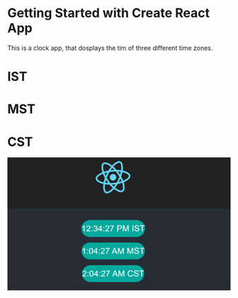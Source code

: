 # Getting Started with Create React App
This is a clock app, that dosplays the tim of three different time zones.
# IST
# MST
# CST
![Clock-Image](Clock-Capture.JPG)
